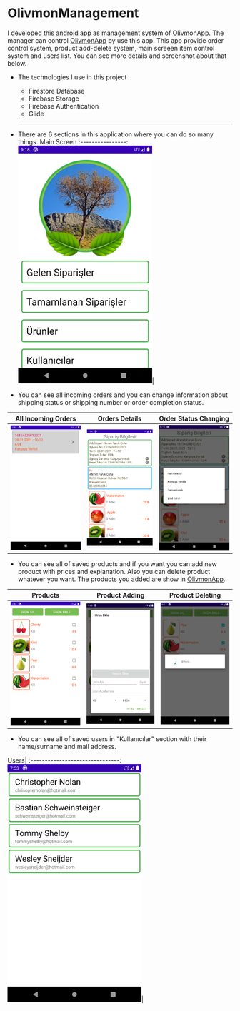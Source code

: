 # OlivmonManagement
I developed this android app as management system of <a target="_blank" href="https://github.com/farukcuha/OlivmonApp">OlivmonApp</a>. The manager can control <a target="_blank" href="https://github.com/farukcuha/OlivmonApp">OlivmonApp</a> by use this app. This app provide order control system, product add-delete system, main screeen item control system and users list. You can see more details and screenshot about that below.
<br/>
* The technologies I use in this project
  * Firestore Database
  * Firebase Storage
  * Firebase Authentication
  * Glide
  
  ---
  
+ There are 6 sections in this application where you can do so many things.
  Main Screen
  :----------------:
  <img src="/img/managementmain.png" width="300">|
  
  
+ You can see all incoming orders and you can change information about shipping status or shipping number or order completion status.

All Incoming Orders              |Orders Details              | Order Status Changing
:-------------------------------:|:--------------------------:|:------------------------:
<img src="/img/incomingorderslist.png" width="300"> | <img src="/img/incomingordersdetails.png" width="300"> | <img src="/img/shipinfo.png" width="300">|

+ You can see all of saved products and if you want you can add new product with prices and explanation. Also you can delete product whatever you want. The products you added are show in <a target="_blank" href="https://github.com/farukcuha/OlivmonApp">OlivmonApp</a>. 

Products                           | Product Adding                        | Product Deleting
:---------------------------------:|:-------------------------------------:|:------------------------:
<img src="/img/productsmanagement.png" width="300"> |<img src="/img/productadddialog.png" width="300"> | <img src="/img/deletingproduct.png" width="300">

+ You can see all of saved users in "Kullanıcılar" section with their name/surname and mail address.

Users|
:-------------------------------:
<img src="/img/alluserslist.png" width="300">|







